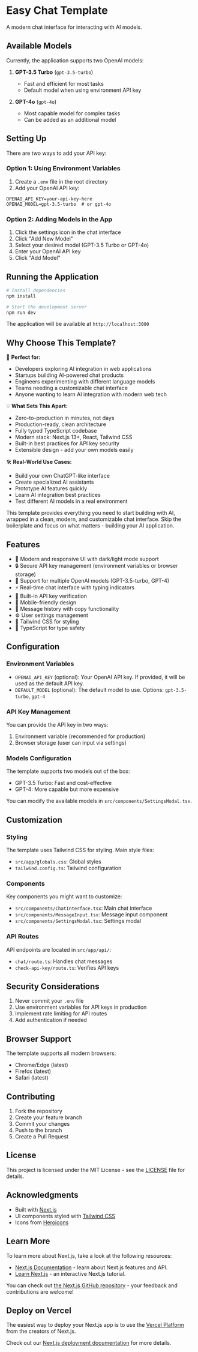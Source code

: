 # Easy Chat Template

A modern chat interface for interacting with AI models.

## Available Models

Currently, the application supports two OpenAI models:

1. **GPT-3.5 Turbo** (`gpt-3.5-turbo`)

   - Fast and efficient for most tasks
   - Default model when using environment API key

2. **GPT-4o** (`gpt-4o`)
   - Most capable model for complex tasks
   - Can be added as an additional model

## Setting Up

There are two ways to add your API key:

### Option 1: Using Environment Variables

1. Create a `.env` file in the root directory
2. Add your OpenAI API key:

```env
OPENAI_API_KEY=your-api-key-here
OPENAI_MODEL=gpt-3.5-turbo  # or gpt-4o
```

### Option 2: Adding Models in the App

1. Click the settings icon in the chat interface
2. Click "Add New Model"
3. Select your desired model (GPT-3.5 Turbo or GPT-4o)
4. Enter your OpenAI API key
5. Click "Add Model"

## Running the Application

```bash
# Install dependencies
npm install

# Start the development server
npm run dev
```

The application will be available at `http://localhost:3000`

## Why Choose This Template?

🚀 **Perfect for:**

- Developers exploring AI integration in web applications
- Startups building AI-powered chat products
- Engineers experimenting with different language models
- Teams needing a customizable chat interface
- Anyone wanting to learn AI integration with modern web tech

💡 **What Sets This Apart:**

- Zero-to-production in minutes, not days
- Production-ready, clean architecture
- Fully typed TypeScript codebase
- Modern stack: Next.js 13+, React, Tailwind CSS
- Built-in best practices for API key security
- Extensible design - add your own models easily

🛠️ **Real-World Use Cases:**

- Build your own ChatGPT-like interface
- Create specialized AI assistants
- Prototype AI features quickly
- Learn AI integration best practices
- Test different AI models in a real environment

This template provides everything you need to start building with AI, wrapped in a clean, modern, and customizable chat interface. Skip the boilerplate and focus on what matters - building your AI application.

## Features

- 🎨 Modern and responsive UI with dark/light mode support
- 🔒 Secure API key management (environment variables or browser storage)
- 🤖 Support for multiple OpenAI models (GPT-3.5-turbo, GPT-4)
- ⚡ Real-time chat interface with typing indicators
- 🎯 Built-in API key verification
- 📱 Mobile-friendly design
- 🔄 Message history with copy functionality
- ⚙️ User settings management
- 🎨 Tailwind CSS for styling
- 📝 TypeScript for type safety

## Configuration

### Environment Variables

- `OPENAI_API_KEY` (optional): Your OpenAI API key. If provided, it will be used as the default API key.
- `DEFAULT_MODEL` (optional): The default model to use. Options: `gpt-3.5-turbo`, `gpt-4`

### API Key Management

You can provide the API key in two ways:

1. Environment variable (recommended for production)
2. Browser storage (user can input via settings)

### Models Configuration

The template supports two models out of the box:

- GPT-3.5 Turbo: Fast and cost-effective
- GPT-4: More capable but more expensive

You can modify the available models in `src/components/SettingsModal.tsx`.

## Customization

### Styling

The template uses Tailwind CSS for styling. Main style files:

- `src/app/globals.css`: Global styles
- `tailwind.config.ts`: Tailwind configuration

### Components

Key components you might want to customize:

- `src/components/ChatInterface.tsx`: Main chat interface
- `src/components/MessageInput.tsx`: Message input component
- `src/components/SettingsModal.tsx`: Settings modal

### API Routes

API endpoints are located in `src/app/api/`:

- `chat/route.ts`: Handles chat messages
- `check-api-key/route.ts`: Verifies API keys

## Security Considerations

1. Never commit your `.env` file
2. Use environment variables for API keys in production
3. Implement rate limiting for API routes
4. Add authentication if needed

## Browser Support

The template supports all modern browsers:

- Chrome/Edge (latest)
- Firefox (latest)
- Safari (latest)

## Contributing

1. Fork the repository
2. Create your feature branch
3. Commit your changes
4. Push to the branch
5. Create a Pull Request

## License

This project is licensed under the MIT License - see the [LICENSE](LICENSE) file for details.

## Acknowledgments

- Built with [Next.js](https://nextjs.org/)
- UI components styled with [Tailwind CSS](https://tailwindcss.com/)
- Icons from [Heroicons](https://heroicons.com/)

## Learn More

To learn more about Next.js, take a look at the following resources:

- [Next.js Documentation](https://nextjs.org/docs) - learn about Next.js features and API.
- [Learn Next.js](https://nextjs.org/learn) - an interactive Next.js tutorial.

You can check out [the Next.js GitHub repository](https://github.com/vercel/next.js) - your feedback and contributions are welcome!

## Deploy on Vercel

The easiest way to deploy your Next.js app is to use the [Vercel Platform](https://vercel.com/new?utm_medium=default-template&filter=next.js&utm_source=create-next-app&utm_campaign=create-next-app-readme) from the creators of Next.js.

Check out our [Next.js deployment documentation](https://nextjs.org/docs/app/building-your-application/deploying) for more details.
